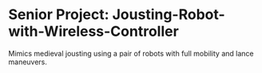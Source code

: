 # Senior Project: Jousting-Robot-with-Wireless-Controller
Mimics medieval jousting using a pair of robots with full mobility and lance maneuvers.
